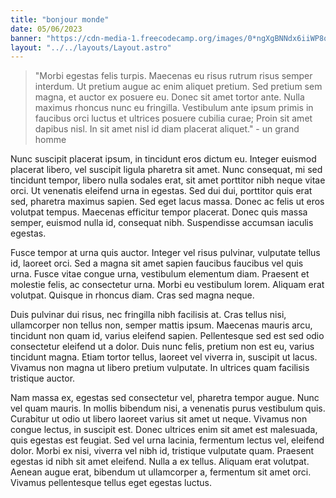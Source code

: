 ```yaml
---
title: "bonjour monde"
date: 05/06/2023
banner: "https://cdn-media-1.freecodecamp.org/images/0*ngXgBNNdx6iiWP8q.png"
layout: "../../layouts/Layout.astro"
---
```

> "Morbi egestas felis turpis. Maecenas eu risus rutrum risus semper interdum. Ut pretium augue ac enim aliquet pretium. Sed pretium sem magna, et auctor ex posuere eu. Donec sit amet tortor ante. Nulla maximus rhoncus nunc eu fringilla. Vestibulum ante ipsum primis in faucibus orci luctus et ultrices posuere cubilia curae; Proin sit amet dapibus nisl. In sit amet nisl id diam placerat aliquet." - un grand homme

Nunc suscipit placerat ipsum, in tincidunt eros dictum eu. Integer euismod placerat libero, vel suscipit ligula pharetra sit amet. Nunc consequat, mi sed tincidunt tempor, libero nulla sodales erat, sit amet porttitor nibh neque vitae orci. Ut venenatis eleifend urna in egestas. Sed dui dui, porttitor quis erat sed, pharetra maximus sapien. Sed eget lacus massa. Donec ac felis ut eros volutpat tempus. Maecenas efficitur tempor placerat. Donec quis massa semper, euismod nulla id, consequat nibh. Suspendisse accumsan iaculis egestas.

Fusce tempor at urna quis auctor. Integer vel risus pulvinar, vulputate tellus id, laoreet orci. Sed a magna sit amet sapien faucibus faucibus vel quis urna. Fusce vitae congue urna, vestibulum elementum diam. Praesent et molestie felis, ac consectetur urna. Morbi eu vestibulum lorem. Aliquam erat volutpat. Quisque in rhoncus diam. Cras sed magna neque.

Duis pulvinar dui risus, nec fringilla nibh facilisis at. Cras tellus nisi, ullamcorper non tellus non, semper mattis ipsum. Maecenas mauris arcu, tincidunt non quam id, varius eleifend sapien. Pellentesque sed est sed odio consectetur eleifend ut a dolor. Duis nunc felis, pretium non est eu, varius tincidunt magna. Etiam tortor tellus, laoreet vel viverra in, suscipit ut lacus. Vivamus non magna ut libero pretium vulputate. In ultrices quam facilisis tristique auctor.

Nam massa ex, egestas sed consectetur vel, pharetra tempor augue. Nunc vel quam mauris. In mollis bibendum nisi, a venenatis purus vestibulum quis. Curabitur ut odio ut libero laoreet varius sit amet ut neque. Vivamus non congue lectus, in suscipit est. Donec ultrices enim sit amet est malesuada, quis egestas est feugiat. Sed vel urna lacinia, fermentum lectus vel, eleifend dolor. Morbi ex nisi, viverra vel nibh id, tristique vulputate quam. Praesent egestas id nibh sit amet eleifend. Nulla a ex tellus. Aliquam erat volutpat. Aenean augue erat, bibendum ut ullamcorper a, fermentum sit amet orci. Vivamus pellentesque tellus eget egestas luctus.